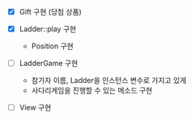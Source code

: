 - [x] Gift 구현 (당첨 상품)

- [x] Ladder::play 구현
  - Position 구현

- [ ] LadderGame 구현
  - 참가자 이름, Ladder을 인스턴스 변수로 가지고 있게
  - 사다리게임을 진행할 수 있는 메소드 구현
  
- [ ] View 구현
